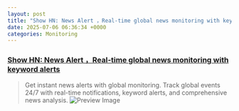 ```yaml
---
layout: post
title: "Show HN: News Alert ，Real-time global news monitoring with keyword alerts"
date: 2025-07-06 06:36:34 +0000
categories: Monitoring
---
```


### [Show HN: News Alert ，Real-time global news monitoring with keyword alerts](https://newsalert.im/)

> Get instant news alerts with global monitoring. Track global events 24/7 with real-time notifications, keyword alerts, and comprehensive news analysis.
![Preview Image](http://newsalert.im/og-image.png)

